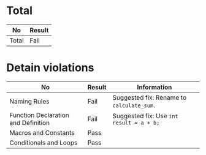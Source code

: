 # Total
| No | Result |
| --- | --- |
| Total | Fail |


# Detain violations
| No | Result | Information |
| --- | --- | --- |
| Naming Rules | Fail | Suggested fix: Rename to `calculate_sum`. |
| Function Declaration and Definition | Fail | Suggested fix: Use `int result = a + b;` |
| Macros and Constants | Pass | |
| Conditionals and Loops | Pass | |

